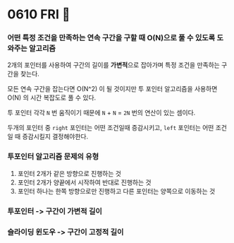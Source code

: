 # 0610 FRI 🥩

### 어떤 특정 조건을 만족하는 연속 구간을 구할 때 O(N)으로 풀 수 있도록 도와주는 알고리즘 

2개의 포인터를 사용하여 구간의 길이를 **가변적**으로 잡아가며 특정 조건을 만족하는 구간을 찾는다. 

모든 연속 구간을 잡는다면 O(N^2) 이 될 것이지만 투 포인터 알고리즘을 사용하면 O(N) 의 시간 복잡도로 풀 수 있다. 

투 포인터 각각 `N` 번 움직이기 때문에 `N` + `N` = `2N` 번의 연산이 있는 셈이다. 

두개의 포인터 중 `right` 포인터는 어떤 조건일때 증감시키고, `left` 포인터는 어떤 조건일 때 증감시킬지 결정해야한다. 

### 투포인터 알고리즘 문제의 유형
1. 포인터 2개가 같은 방향으로 진행하는 것
2. 포인터 2개가 양끝에서 시작하여 반대로 진행하는 것
3. 포인터 하나는 한쪽 방향으로만 진행하고 다른 포인터는 양쪽으로 이동하는 것 

### 투포인터 -> 구간이 가변적 길이 
### 슬라이딩 윈도우 -> 구간이 고정적 길이 